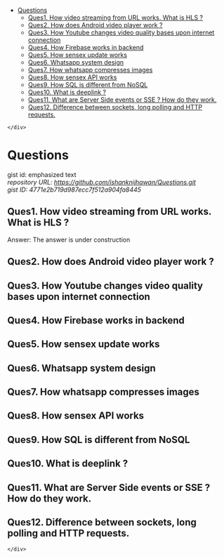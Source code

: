 <!DOCTYPE html>
<html>

<head>
  <meta charset="utf-8">
  <meta name="viewport" content="width=device-width, initial-scale=1.0">
  <title>Questions</title>
  <link rel="stylesheet" href="https://stackedit.io/style.css" />
</head>

<body class="stackedit">
  <div class="stackedit__left">
    <div class="stackedit__toc">
      
<ul>
<li><a href="#questions">Questions</a>
<ul>
<li><a href="#ques1.-how-video-streaming-from-url-works.-what-is-hls-">Ques1. How video streaming from URL works. What is HLS ?</a></li>
<li><a href="#ques2.-how-does-android-video-player-work-">Ques2. How does Android video player work ?</a></li>
<li><a href="#ques3.-how-youtube-changes-video-quality-bases-upon-internet-connection">Ques3. How Youtube changes video quality bases upon internet connection</a></li>
<li><a href="#ques4.-how-firebase-works-in-backend">Ques4. How Firebase works in backend</a></li>
<li><a href="#ques5.-how-sensex-update-works">Ques5. How sensex update works</a></li>
<li><a href="#ques6.-whatsapp-system-design">Ques6. Whatsapp system design</a></li>
<li><a href="#ques7.-how-whatsapp-compresses-images">Ques7. How whatsapp compresses images</a></li>
<li><a href="#ques8.-how-sensex-api-works">Ques8. How sensex API works</a></li>
<li><a href="#ques9.-how-sql-is-different-from-nosql">Ques9. How SQL is different from NoSQL</a></li>
<li><a href="#ques10.-what-is-deeplink-">Ques10. What is deeplink ?</a></li>
<li><a href="#ques11.-what-are-server-side-events-or-sse--how-do-they-work.">Ques11. What are Server Side events or SSE ? How do they work.</a></li>
<li><a href="#ques12.-difference-between-sockets-long-polling-and-http-requests.">Ques12. Difference between sockets, long polling and HTTP requests.</a></li>
</ul>
</li>
</ul>

    </div>
  </div>
  <div class="stackedit__right">
    <div class="stackedit__html">
      <h1 id="questions">Questions</h1>
<p>gist id: emphasized text<br>
<em>repository URL: <a href="https://github.com/ishanknijhawan/Questions.git">https://github.com/ishanknijhawan/Questions.git</a></em><br>
<em>gist ID: 4771e2b719d987ecc7f512a904fa8445</em></p>
<h2 id="ques1.-how-video-streaming-from-url-works.-what-is-hls-">Ques1. How video streaming from URL works. What is HLS ?</h2>
<p>Answer: The answer is under construction</p>
<h2 id="ques2.-how-does-android-video-player-work-">Ques2. How does Android video player work ?</h2>
<h2 id="ques3.-how-youtube-changes-video-quality-bases-upon-internet-connection">Ques3. How Youtube changes video quality bases upon internet connection</h2>
<h2 id="ques4.-how-firebase-works-in-backend">Ques4. How Firebase works in backend</h2>
<h2 id="ques5.-how-sensex-update-works">Ques5. How sensex update works</h2>
<h2 id="ques6.-whatsapp-system-design">Ques6. Whatsapp system design</h2>
<h2 id="ques7.-how-whatsapp-compresses-images">Ques7. How whatsapp compresses images</h2>
<h2 id="ques8.-how-sensex-api-works">Ques8. How sensex API works</h2>
<h2 id="ques9.-how-sql-is-different-from-nosql">Ques9. How SQL is different from NoSQL</h2>
<h2 id="ques10.-what-is-deeplink-">Ques10. What is deeplink ?</h2>
<h2 id="ques11.-what-are-server-side-events-or-sse--how-do-they-work.">Ques11. What are Server Side events or SSE ? How do they work.</h2>
<h2 id="ques12.-difference-between-sockets-long-polling-and-http-requests.">Ques12. Difference between sockets, long polling and HTTP requests.</h2>

    </div>
  </div>
</body>

</html>
